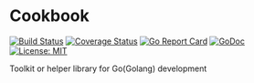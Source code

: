 # Cookbook

[![Build Status](https://travis-ci.org/dynastymasra/cookbook.svg?branch=master)](https://travis-ci.org/dynastymasra/cookbook)
[![Coverage Status](https://coveralls.io/repos/github/dynastymasra/cookbook/badge.svg?branch=master)](https://coveralls.io/github/dynastymasra/cookbook?branch=master)
[![Go Report Card](https://goreportcard.com/badge/github.com/dynastymasra/cookbook)](https://goreportcard.com/report/github.com/dynastymasra/cookbook)
[![GoDoc](https://godoc.org/github.com/dynastymasra/cookbook?status.svg)](https://godoc.org/github.com/dynastymasra/cookbook)
[![License: MIT](https://img.shields.io/badge/license-MIT-yellow.svg)](https://opensource.org/licenses/MIT)

Toolkit or helper library for Go(Golang) development